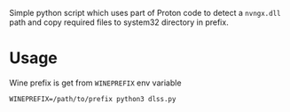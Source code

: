 Simple python script which uses part of Proton code to detect a `nvngx.dll` path and copy required files to system32 directory in prefix.

# Usage

Wine prefix is get from `WINEPREFIX` env variable

```
WINEPREFIX=/path/to/prefix python3 dlss.py
```